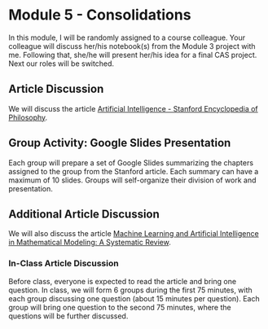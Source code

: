 # Module 5 - Consolidations

In this module, I will be randomly assigned to a course colleague. Your colleague will discuss her/his notebook(s) from the Module 3 project with me. Following that, she/he will present her/his idea for a final CAS project. Next our roles will be switched.

## Article Discussion

We will discuss the article [Artificial Intelligence - Stanford Encyclopedia of Philosophy](https://plato.stanford.edu/entries/artificial-intelligence/).

## Group Activity: Google Slides Presentation

Each group will prepare a set of Google Slides summarizing the chapters assigned to the group from the Stanford article. Each summary can have a maximum of 10 slides. Groups will self-organize their division of work and presentation.

## Additional Article Discussion

We will also discuss the article [Machine Learning and Artificial Intelligence in Mathematical Modeling: A Systematic Review](https://link.springer.com/content/pdf/10.1007/s42979-021-00592-x.pdf).

### In-Class Article Discussion

Before class, everyone is expected to read the article and bring one question. In class, we will form 6 groups during the first 75 minutes, with each group discussing one question (about 15 minutes per question). Each group will bring one question to the second 75 minutes, where the questions will be further discussed.



